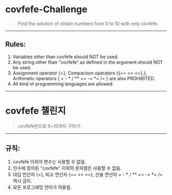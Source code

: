 # covfefe-Challenge
 > Find the solution of obtain numbers from 0 to 10 with only covfefe.
---

Rules:
----------
 1. Variables other than covfefe should NOT be used.
 2. Any string other than "covfefe" as defined in the argument should NOT be used.
 3. Assignment operator {=}, Comparison operators {{== >= <=},}, Arithmetic operators { + - * / \** += -= *= /= } are also PROHIBITED.
 4. All kind of programming languages are allowed.


----------
# covfefe 챌린지
 > covfefe만으로 0~10까지 구하기.
---

규칙:
----------
 1. covfefe 이외의 변수는 사용할 수 없음.
 2. 인수에 정의된 "covfefe" 이외의 문자열은 사용할 수 없음.
 3. 대입 연산자 {=}, 비교 연산자 {== >= <=}, 산술 연산자 + - * / \** += -= *= /= 역시 금지.
 4. 모든 프로그래밍 언어가 허용됨.

